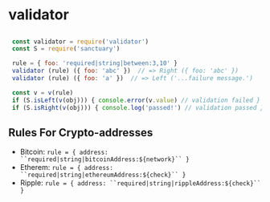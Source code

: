 # validator

##

```javascript
 const validator = require('validator')
 const S = require('sanctuary')

 rule = { foo: 'required|string|between:3,10' }
 validator (rule) ({ foo: 'abc' })  // => Right ({ foo: 'abc' })
 validator (rule) ({ foo: 'a' })  // => Left ('...failure message.')

 const v = v(rule)
 if (S.isLeft(v(obj))) { console.error(v.value) // validation failed }
 if (S.isRight(v(obj))) { console.log('passed!') // validation passed }
```

## Rules For Crypto-addresses

* Bitcoin: `rule = { address: ``required|string|bitcoinAddress:${network}`` }`
* Etherem: `rule = { address: ``required|string|ethereumAddress:${check}`` }`
* Ripple: `rule = { address: ``required|string|rippleAddress:${check}`` }`
